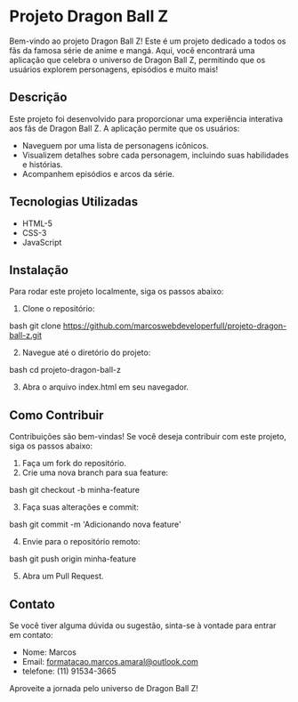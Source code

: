 # Projeto Dragon Ball Z

Bem-vindo ao projeto Dragon Ball Z! Este é um projeto dedicado a todos os fãs da famosa série de anime e mangá. Aqui, você encontrará uma aplicação que celebra o universo de Dragon Ball Z, permitindo que os usuários explorem personagens, episódios e muito mais!

## Descrição

Este projeto foi desenvolvido para proporcionar uma experiência interativa aos fãs de Dragon Ball Z. A aplicação permite que os usuários:

- Naveguem por uma lista de personagens icônicos.
- Visualizem detalhes sobre cada personagem, incluindo suas habilidades e histórias.
- Acompanhem episódios e arcos da série.

## Tecnologias Utilizadas

- HTML-5
- CSS-3
- JavaScript

## Instalação

Para rodar este projeto localmente, siga os passos abaixo:

1. Clone o repositório:
   
bash
git clone https://github.com/marcoswebdeveloperfull/projeto-dragon-ball-z.git


2. Navegue até o diretório do projeto:
   
bash
cd projeto-dragon-ball-z


3. Abra o arquivo 
index.html
 em seu navegador.

## Como Contribuir

Contribuições são bem-vindas! Se você deseja contribuir com este projeto, siga os passos abaixo:

1. Faça um fork do repositório.
2. Crie uma nova branch para sua feature:
   
bash
git checkout -b minha-feature

3. Faça suas alterações e commit:
   
bash
git commit -m 'Adicionando nova feature'

4. Envie para o repositório remoto:
   
bash
git push origin minha-feature

5. Abra um Pull Request.

## Contato

Se você tiver alguma dúvida ou sugestão, sinta-se à vontade para entrar em contato:

- Nome: Marcos
- Email: formatacao.marcos.amaral@outlook.com
- telefone: (11) 91534-3665

Aproveite a jornada pelo universo de Dragon Ball Z!
